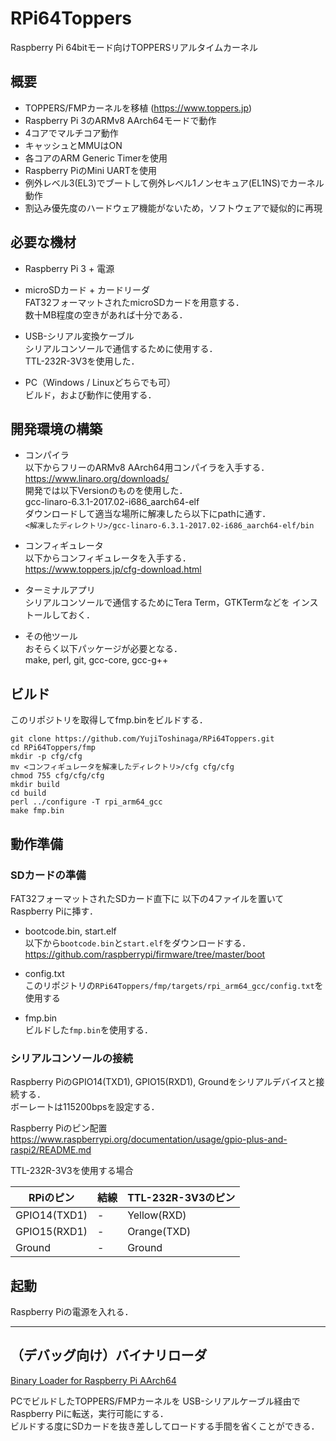 # RPi64Toppers

Raspberry Pi 64bitモード向けTOPPERSリアルタイムカーネル

## 概要

 - TOPPERS/FMPカーネルを移植 (https://www.toppers.jp)
 - Raspberry Pi 3のARMv8 AArch64モードで動作
 - 4コアでマルチコア動作
 - キャッシュとMMUはON
 - 各コアのARM Generic Timerを使用
 - Raspberry PiのMini UARTを使用
 - 例外レベル3(EL3)でブートして例外レベル1ノンセキュア(EL1NS)でカーネル動作
 - 割込み優先度のハードウェア機能がないため，ソフトウェアで疑似的に再現

## 必要な機材

 - Raspberry Pi 3 + 電源
 
 - microSDカード + カードリーダ  
 FAT32フォーマットされたmicroSDカードを用意する．  
 数十MB程度の空きがあれば十分である．
 
 - USB-シリアル変換ケーブル  
 シリアルコンソールで通信するために使用する．  
 TTL-232R-3V3を使用した．

 - PC（Windows / Linuxどちらでも可）  
 ビルド，および動作に使用する．

## 開発環境の構築

 - コンパイラ  
 以下からフリーのARMv8 AArch64用コンパイラを入手する．  
 https://www.linaro.org/downloads/  
 開発では以下Versionのものを使用した．  
 gcc-linaro-6.3.1-2017.02-i686_aarch64-elf  
 ダウンロードして適当な場所に解凍したら以下にpathに通す．  
 ```<解凍したディレクトリ>/gcc-linaro-6.3.1-2017.02-i686_aarch64-elf/bin```

 - コンフィギュレータ  
 以下からコンフィギュレータを入手する．  
 https://www.toppers.jp/cfg-download.html  

 - ターミナルアプリ  
 シリアルコンソールで通信するためにTera Term，GTKTermなどを
 インストールしておく．

 - その他ツール  
 おそらく以下パッケージが必要となる．  
 make, perl, git, gcc-core, gcc-g++

## ビルド

このリポジトリを取得してfmp.binをビルドする．
```
git clone https://github.com/YujiToshinaga/RPi64Toppers.git
cd RPi64Toppers/fmp
mkdir -p cfg/cfg
mv <コンフィギュレータを解凍したディレクトリ>/cfg cfg/cfg
chmod 755 cfg/cfg/cfg
mkdir build
cd build
perl ../configure -T rpi_arm64_gcc
make fmp.bin
```

## 動作準備

### SDカードの準備

FAT32フォーマットされたSDカード直下に
以下の4ファイルを置いてRaspberry Piに挿す．

 - bootcode.bin, start.elf  
 以下から```bootcode.bin```と```start.elf```をダウンロードする．  
 https://github.com/raspberrypi/firmware/tree/master/boot

 - config.txt  
 このリポジトリの```RPi64Toppers/fmp/targets/rpi_arm64_gcc/config.txt```を使用する
 
 - fmp.bin  
 ビルドした```fmp.bin```を使用する．

### シリアルコンソールの接続

Raspberry PiのGPIO14(TXD1), GPIO15(RXD1), Groundをシリアルデバイスと接続する．  
ボーレートは115200bpsを設定する．

Raspberry Piのピン配置  
https://www.raspberrypi.org/documentation/usage/gpio-plus-and-raspi2/README.md

TTL-232R-3V3を使用する場合

RPiのピン | 結線 | TTL-232R-3V3のピン
---|---|---
GPIO14(TXD1) | - | Yellow(RXD)
GPIO15(RXD1) | - | Orange(TXD)
Ground | - | Ground |

## 起動

Raspberry Piの電源を入れる．

 - - -

## （デバッグ向け）バイナリローダ

[Binary Loader for Raspberry Pi AArch64](/loader)

PCでビルドしたTOPPERS/FMPカーネルを
USB-シリアルケーブル経由でRaspberry Piに転送，実行可能にする．  
ビルドする度にSDカードを抜き差ししてロードする手間を省くことができる．


